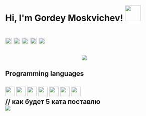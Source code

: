 
<h1> Hi, I'm Gordey Moskvichev! <img src="http://i.piccy.info/i9/86e928ecfd4eac3881c79d0e4ec2d60e/1604850759/77114/1389629/84163Snymok_ekrana_2020_11_08_v_18_57_56.png" width="50"><h1>
<p>
    <a href="https://vk.com/id219052655" alt="Vkontakte"><img src="http://i.piccy.info/i9/0189d6ae0d8358ac45be8e531964bbc4/1604854045/10646/1389629/vk.png" width="20"></a>
    <a href="https://t.me/gordeyms" alt="Telegram"><img src="http://i.piccy.info/i9/e5341ace660b14871c5654806471b2c3/1604853728/15432/1389629/37799telegram.png" width="20"></a>
    <a href="https://join.skype.com/invite/fcz8eNJbUb5p" alt="Skype"><img src="http://i.piccy.info/i9/a42f62beb666248380caeed25468ea32/1604854121/17392/1389629/9511skype.png" width="20"></a>
    <a href="https://wa.me/79687975261/" alt="Whatsapp"><img src="http://i.piccy.info/i9/e4bf1583c2ba8ae52863de4dc1367d55/1604854159/18262/1389629/whatsapp.png" width="20"></a>
    <a href="mailto:gordey.moskvichev@gmail.com" alt="Email"><img src="http://i.piccy.info/i9/f6cf9885ab9384c6f1a4dec2ba31fa10/1604854653/5050/1389629/gmail_logo.png" width="20"></a>
 <p>
 <div align="center">
	<img src="https://github.com/FunctionalGordun/FunctionalGordun/blob/main/2.gif">
</div>
<h2>Programming languages<h2>
        <img src="http://i.piccy.info/i9/9cecb416b0e3323928958bcb9c75dc92/1604855994/24758/1389629/c.png" width="30">
        <img src="http://i.piccy.info/i9/5162ca42b0d170e13745e691746ed98b/1604856026/29965/1389629/37897c_1_.png"
             width="30">
        <img src="http://i.piccy.info/i9/2324934fef034b6ae4a4f4779ce6ff2d/1604856061/21008/1389629/php.png" width="30">
        <img src="http://i.piccy.info/i9/ed77024433fe1abeab2f87aabcc78732/1604856083/21271/1389629/html_5.png" width="30">
        <img src="http://i.piccy.info/i9/3e7e93fed8a913638df717e3c6984359/1604856115/20979/1389629/css.png" width="30">
        <img src="http://i.piccy.info/i9/81594c5883cbabf2e1f62c56b6318c30/1604856136/20062/1389629/javascript.png" width="30">
        <img src="http://i.piccy.info/i9/ecadfc32a3f9153830c8ac62dc7a4e8a/1604856155/28778/1389629/gnu_bash.png" width="30">
<div class="codewar"> // как будет 5 ката поставлю
<br>
<img src="https://www.codewars.com/users/Gordun/badges/small" >
</div>
<!--
   
